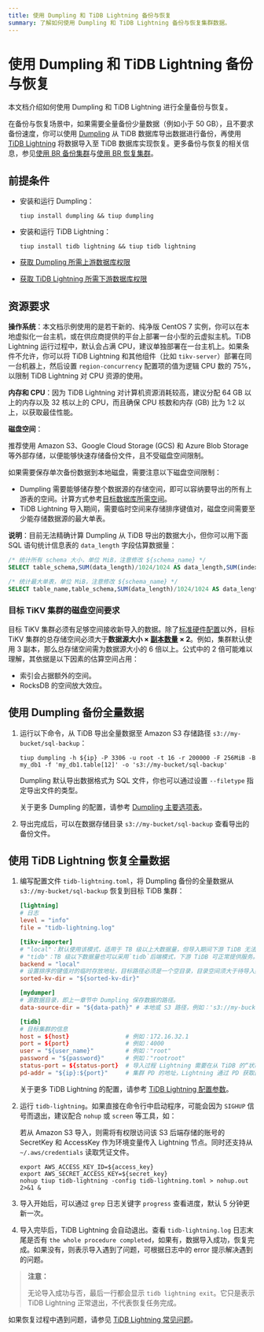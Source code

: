 ```yaml
---
title: 使用 Dumpling 和 TiDB Lightning 备份与恢复
summary: 了解如何使用 Dumpling 和 TiDB Lightning 备份与恢复集群数据。
---
```


# 使用 Dumpling 和 TiDB Lightning 备份与恢复

本文档介绍如何使用 Dumpling 和 TiDB Lightning 进行全量备份与恢复。

在备份与恢复场景中，如果需要全量备份少量数据（例如小于 50 GB），且不要求备份速度，你可以使用 [Dumpling](/dumpling-overview.md) 从 TiDB 数据库导出数据进行备份，再使用 [TiDB Lightning](/tidb-lightning/tidb-lightning-overview.md) 将数据导入至 TiDB 数据库实现恢复。更多备份与恢复的相关信息，参见[使用 BR 备份集群](/br/br-usage-backup.md)与[使用 BR 恢复集群](/br/br-usage-restore.md)。

## 前提条件

- 安装和运行 Dumpling：

    ```shell
    tiup install dumpling && tiup dumpling
    ```

- 安装和运行 TiDB Lightning：

    ```shell
    tiup install tidb lightning && tiup tidb lightning
    ```

- [获取 Dumpling 所需上游数据库权限](/dumpling-overview.md#从-tidbmysql-导出数据)
- [获取 TiDB Lightning 所需下游数据库权限](/tidb-lightning/tidb-lightning-requirements.md#目标数据库权限要求)

## 资源要求

**操作系统**：本文档示例使用的是若干新的、纯净版 CentOS 7 实例，你可以在本地虚拟化一台主机，或在供应商提供的平台上部署一台小型的云虚拟主机。TiDB Lightning 运行过程中，默认会占满 CPU，建议单独部署在一台主机上。如果条件不允许，你可以将 TiDB Lightning 和其他组件（比如 `tikv-server`）部署在同一台机器上，然后设置 `region-concurrency` 配置项的值为逻辑 CPU 数的 75%，以限制 TiDB Lightning 对 CPU 资源的使用。

**内存和 CPU**：因为 TiDB Lightning 对计算机资源消耗较高，建议分配 64 GB 以上的内存以及 32 核以上的 CPU，而且确保 CPU 核数和内存 (GB) 比为 1:2 以上，以获取最佳性能。

**磁盘空间**：

推荐使用 Amazon S3、Google Cloud Storage (GCS) 和 Azure Blob Storage 等外部存储，以便能够快速存储备份文件，且不受磁盘空间限制。

如果需要保存单次备份数据到本地磁盘，需要注意以下磁盘空间限制：

- Dumpling 需要能够储存整个数据源的存储空间，即可以容纳要导出的所有上游表的空间。计算方式参考[目标数据库所需空间](/tidb-lightning/tidb-lightning-requirements.md#目标数据库所需空间)。
- TiDB Lightning 导入期间，需要临时空间来存储排序键值对，磁盘空间需要至少能存储数据源的最大单表。

**说明**：目前无法精确计算 Dumpling 从 TiDB 导出的数据大小，但你可以用下面 SQL 语句统计信息表的 `data_length` 字段估算数据量：

```sql
/* 统计所有 schema 大小，单位 MiB，注意修改 ${schema_name} */
SELECT table_schema,SUM(data_length)/1024/1024 AS data_length,SUM(index_length)/1024/1024 AS index_length,SUM(data_length+index_length)/1024/1024 AS SUM FROM information_schema.tables WHERE table_schema = "${schema_name}" GROUP BY table_schema;

/* 统计最大单表，单位 MiB，注意修改 ${schema_name} */
SELECT table_name,table_schema,SUM(data_length)/1024/1024 AS data_length,SUM(index_length)/1024/1024 AS index_length,SUM(data_length+index_length)/1024/1024 AS SUM from information_schema.tables WHERE table_schema = "${schema_name}" GROUP BY table_name,table_schema ORDER BY SUM DESC LIMIT 5;
```

### 目标 TiKV 集群的磁盘空间要求

目标 TiKV 集群必须有足够空间接收新导入的数据。除了[标准硬件配置](/hardware-and-software-requirements.md)以外，目标 TiKV 集群的总存储空间必须大于**数据源大小 × [副本数量](/faq/manage-cluster-faq.md#每个-region-的-replica-数量可配置吗调整的方法是) × 2**。例如，集群默认使用 3 副本，那么总存储空间需为数据源大小的 6 倍以上。公式中的 2 倍可能难以理解，其依据是以下因素的估算空间占用：

* 索引会占据额外的空间。
* RocksDB 的空间放大效应。

## 使用 Dumpling 备份全量数据

1. 运行以下命令，从 TiDB 导出全量数据至 Amazon S3 存储路径 `s3://my-bucket/sql-backup`：

    ```shell
    tiup dumpling -h ${ip} -P 3306 -u root -t 16 -r 200000 -F 256MiB -B my_db1 -f 'my_db1.table[12]' -o 's3://my-bucket/sql-backup'
    ```

    Dumpling 默认导出数据格式为 SQL 文件，你也可以通过设置 `--filetype` 指定导出文件的类型。

    关于更多 Dumpling 的配置，请参考 [Dumpling 主要选项表](/dumpling-overview.md#dumpling-主要选项表)。

2. 导出完成后，可以在数据存储目录 `s3://my-bucket/sql-backup` 查看导出的备份文件。

## 使用 TiDB Lightning 恢复全量数据

1. 编写配置文件 `tidb-lightning.toml`，将 Dumpling 备份的全量数据从 `s3://my-bucket/sql-backup` 恢复到目标 TiDB 集群：

    ```toml
    [lightning]
    # 日志
    level = "info"
    file = "tidb-lightning.log"

    [tikv-importer]
    # "local"：默认使用该模式，适用于 TB 级以上大数据量，但导入期间下游 TiDB 无法对外提供服务。
    # "tidb"：TB 级以下数据量也可以采用`tidb`后端模式，下游 TiDB 可正常提供服务。 关于后端模式更多信息请参阅：https://docs.pingcap.com/tidb/stable/tidb-lightning-backends
    backend = "local"
    # 设置排序的键值对的临时存放地址，目标路径必须是一个空目录，目录空间须大于待导入数据集的大小。建议设为与 `data-source-dir` 不同的磁盘目录并使用闪存介质，独占 IO 会获得更好的导入性能
    sorted-kv-dir = "${sorted-kv-dir}"

    [mydumper]
    # 源数据目录，即上一章节中 Dumpling 保存数据的路径。
    data-source-dir = "${data-path}" # 本地或 S3 路径，例如：'s3://my-bucket/sql-backup'

    [tidb]
    # 目标集群的信息
    host = ${host}                # 例如：172.16.32.1
    port = ${port}                # 例如：4000
    user = "${user_name}"         # 例如："root"
    password = "${password}"      # 例如："rootroot"
    status-port = ${status-port}  # 导入过程 Lightning 需要在从 TiDB 的“状态端口”获取表结构信息，例如：10080
    pd-addr = "${ip}:${port}"     # 集群 PD 的地址，Lightning 通过 PD 获取部分信息，例如 172.16.31.3:2379。当 backend = "local" 时 status-port 和 pd-addr 必须正确填写，否则导入将出现异常。
    ```

    关于更多 TiDB Lightning 的配置，请参考 [TiDB Lightning 配置参数](/tidb-lightning/tidb-lightning-configuration.md)。

2. 运行 `tidb-lightning`。如果直接在命令行中启动程序，可能会因为 `SIGHUP` 信号而退出，建议配合 `nohup` 或 `screen` 等工具，如：

    若从 Amazon S3 导入，则需将有权限访问该 S3 后端存储的账号的 SecretKey 和 AccessKey 作为环境变量传入 Lightning 节点。同时还支持从 `~/.aws/credentials` 读取凭证文件。

    ```shell
    export AWS_ACCESS_KEY_ID=${access_key}
    export AWS_SECRET_ACCESS_KEY=${secret_key}
    nohup tiup tidb-lightning -config tidb-lightning.toml > nohup.out 2>&1 &
    ```

3. 导入开始后，可以通过 `grep` 日志关键字 `progress` 查看进度，默认 5 分钟更新一次。

4. 导入完毕后，TiDB Lightning 会自动退出。查看 `tidb-lightning.log` 日志末尾是否有 `the whole procedure completed`，如果有，数据导入成功，恢复完成。如果没有，则表示导入遇到了问题，可根据日志中的 error 提示解决遇到的问题。

> **注意：**
>
> 无论导入成功与否，最后一行都会显示 `tidb lightning exit`。它只是表示 TiDB Lightning 正常退出，不代表恢复任务完成。

如果恢复过程中遇到问题，请参见 [TiDB Lightning 常见问题](/tidb-lightning/tidb-lightning-faq.md)。
